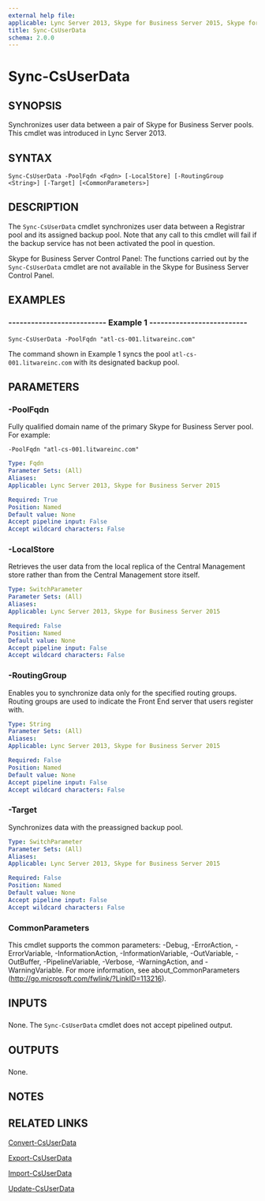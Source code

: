 ```yaml
---
external help file: 
applicable: Lync Server 2013, Skype for Business Server 2015, Skype for Business Server 2019
title: Sync-CsUserData
schema: 2.0.0
---
```


# Sync-CsUserData

## SYNOPSIS
Synchronizes user data between a pair of Skype for Business Server pools.
This cmdlet was introduced in Lync Server 2013.


## SYNTAX

```
Sync-CsUserData -PoolFqdn <Fqdn> [-LocalStore] [-RoutingGroup <String>] [-Target] [<CommonParameters>]
```

## DESCRIPTION
The `Sync-CsUserData` cmdlet synchronizes user data between a Registrar pool and its assigned backup pool.
Note that any call to this cmdlet will fail if the backup service has not been activated the pool in question.

Skype for Business Server Control Panel: The functions carried out by the `Sync-CsUserData` cmdlet are not available in the Skype for Business Server Control Panel.


## EXAMPLES

### -------------------------- Example 1 --------------------------
```
Sync-CsUserData -PoolFqdn "atl-cs-001.litwareinc.com"
```

The command shown in Example 1 syncs the pool `atl-cs-001.litwareinc.com` with its designated backup pool.


## PARAMETERS

### -PoolFqdn
Fully qualified domain name of the primary Skype for Business Server pool.
For example:

`-PoolFqdn "atl-cs-001.litwareinc.com"`


```yaml
Type: Fqdn
Parameter Sets: (All)
Aliases: 
Applicable: Lync Server 2013, Skype for Business Server 2015

Required: True
Position: Named
Default value: None
Accept pipeline input: False
Accept wildcard characters: False
```

### -LocalStore
Retrieves the user data from the local replica of the Central Management store rather than from the Central Management store itself.

```yaml
Type: SwitchParameter
Parameter Sets: (All)
Aliases: 
Applicable: Lync Server 2013, Skype for Business Server 2015

Required: False
Position: Named
Default value: None
Accept pipeline input: False
Accept wildcard characters: False
```

### -RoutingGroup
Enables you to synchronize data only for the specified routing groups.
Routing groups are used to indicate the Front End server that users register with.

```yaml
Type: String
Parameter Sets: (All)
Aliases: 
Applicable: Lync Server 2013, Skype for Business Server 2015

Required: False
Position: Named
Default value: None
Accept pipeline input: False
Accept wildcard characters: False
```

### -Target
Synchronizes data with the preassigned backup pool.

```yaml
Type: SwitchParameter
Parameter Sets: (All)
Aliases: 
Applicable: Lync Server 2013, Skype for Business Server 2015

Required: False
Position: Named
Default value: None
Accept pipeline input: False
Accept wildcard characters: False
```

### CommonParameters
This cmdlet supports the common parameters: -Debug, -ErrorAction, -ErrorVariable, -InformationAction, -InformationVariable, -OutVariable, -OutBuffer, -PipelineVariable, -Verbose, -WarningAction, and -WarningVariable. For more information, see about_CommonParameters (http://go.microsoft.com/fwlink/?LinkID=113216).

## INPUTS

###  
None.
The `Sync-CsUserData` cmdlet does not accept pipelined output.

## OUTPUTS

###  
None.

## NOTES

## RELATED LINKS

[Convert-CsUserData](Convert-CsUserData.md)

[Export-CsUserData](Export-CsUserData.md)

[Import-CsUserData](Import-CsUserData.md)

[Update-CsUserData](Update-CsUserData.md)
